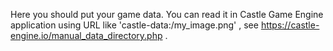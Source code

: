 Here you should put your game data.
You can read it in Castle Game Engine application using URL
like 'castle-data:/my_image.png' ,
see https://castle-engine.io/manual_data_directory.php .
